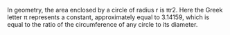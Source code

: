 In geometry, the area enclosed by a circle of radius r is πr2. Here the Greek letter π represents a constant, 
approximately equal to 3.14159, which is equal to the ratio of the circumference of any circle to its diameter.

